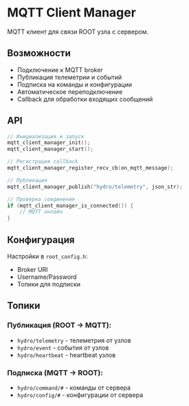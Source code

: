 # MQTT Client Manager

MQTT клиент для связи ROOT узла с сервером.

## Возможности

- Подключение к MQTT broker
- Публикация телеметрии и событий
- Подписка на команды и конфигурации
- Автоматическое переподключение
- Callback для обработки входящих сообщений

## API

```c
// Инициализация и запуск
mqtt_client_manager_init();
mqtt_client_manager_start();

// Регистрация callback
mqtt_client_manager_register_recv_cb(on_mqtt_message);

// Публикация
mqtt_client_manager_publish("hydro/telemetry", json_str);

// Проверка соединения
if (mqtt_client_manager_is_connected()) {
    // MQTT онлайн
}
```

## Конфигурация

Настройки в `root_config.h`:
- Broker URI
- Username/Password
- Топики для подписки

## Топики

### Публикация (ROOT → MQTT):
- `hydro/telemetry` - телеметрия от узлов
- `hydro/event` - события от узлов
- `hydro/heartbeat` - heartbeat узлов

### Подписка (MQTT → ROOT):
- `hydro/command/#` - команды от сервера
- `hydro/config/#` - конфигурации от сервера

